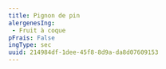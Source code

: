 ```yaml
---
title: Pignon de pin
alergenesIng:
 - Fruit à coque
pFrais: False
ingType: sec
uuid: 214984df-1dee-45f8-8d9a-da8d07609153
---
```

